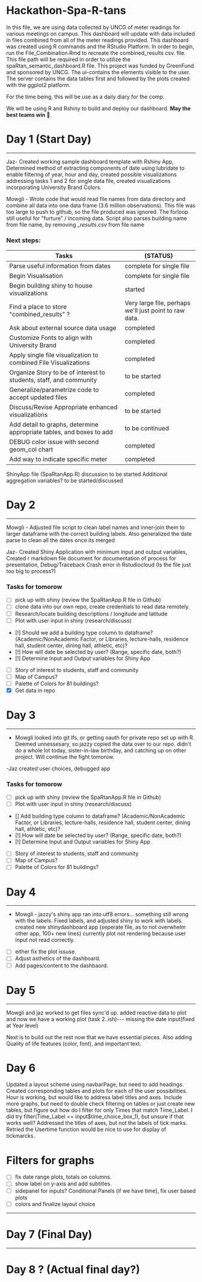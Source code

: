 # Hackathon-Spa-R-tans
In this file, we are using data collected by UNCG of meter readings for various meetings on campus. This dashboard will update with data included in files combined from all of the meter readings provided. 
This dashboard was created using R commands and the RStudio Platform.
In order to begin, run the File_Combination.Rmd to recreate the combined_results csv. file. 
This file path will be required in order to utilize the spaRtan_semantic_dashboard.R file.
This project was funded by GreenFund and sponsored by UNCG.
The ui-contains the elements visible to the user. 
The server contains the data tables first and followed by the plots created with the ggplot2 platform. 



For the time being, this will be use as a daily diary for the comp.

We will be using R and Rshiny to build and deploy our dashboard. **May the best teams win** 😤. 


# Day 1 (Start Day)
---
Jaz- Created working sample dashboard template with Rshiny App, Determined method of extracting components of date using lubridate to enable filtering of year, hour and day, created possible visualizations addressing tasks 1 and 2 for single data file, created visualizations incorporating University Brand Colors.  

Mowgli - Wrote code that would read file names from data directory and combine all data into one data frame (3.6 million observations). This file was too large to push to github, so the file produced was ignored. The forloop still useful for "furture" / incoming data. Script also parses building name from file name, by removing *_results.csv* from file name

### Next steps:
Tasks | (STATUS)
----- | -------
Parse useful information from dates |                                complete for single file
 Begin Visualisation |                                                         complete for single file
 Begin building shiny to house visualizations |                                         started
 Find a place to store "combined_results" ? |                                  Very large file, perhaps we'll just point to raw data. 
 Ask about external source data usage |                                        completed
 Customize Fonts to align with University Brand |                              completed
 Apply single file visualization to combined File Visualizations |             completed
 Organize Story to be of interest to students, staff, and community |          to be started
 Generalize/parametrize code to accept updated files |                         completed
 Discuss/Revise Appropriate enhanced visualizations |                          to be started
 Add detail to graphs, determine appropriate tables, and boxes to add |        to be continued
 DEBUG color issue with second geom_col chart |                                completed
 Add way to indicate specific meter |                                          completed
 ShinyApp file (SpaRtanApp.R) discussion                                       to be started
 Additional aggregation variables?                                             to be started/discussed

# Day 2
---
Mowgli - Adjusted file script to clean label names and inner-join them to larger dataframe with the correct building labels. 
Also generalized the date parse to clean all the dates once its merged

Jaz- Created Shiny Application with minimum input and output variables, Created r markdown file document for documentation of process for presentation, Debug/Traceback Crash error in Rstudiocloud (Is the file just too big to process?)

### Tasks for tomorow
- [ ] pick up with shiny (review the SpaRtanApp.R file in Github)
- [ ] clone data into our own repo, create credentials to read data remotely. 
- [ ] Research/locate building descriptions / longitude and latitude
- [ ] Plot with user input in shiny (research/discuss)
- [!] Should we add a building type column to dataframe? (Academic/NonAcademic Factor, or Libraries, lecture-halls, residence hall, student center, dining hall, athletic, etc)?
- [!] How will date be selected by user? (Range, specific date, both?)
- [!] Determine Input and Output variables for Shiny App
- [ ] Story of interest to students, staff and community
- [ ] Map of Campus?
- [ ] Palette of Colors for 81 buildings?
- [X] Get data in repo
# Day 3
---

- Mowgli looked into git lfs, or getting oauth for private repo set up with R. Deemed unnessesary, so jazzy copied the data over to our repo. 
didn't do a whole lot today, sister-in-law birthday, and catching up on other project. Will continue the fight tomorow. 

-Jaz created user choices, debugged app
### Tasks for tomorow
- [ ] pick up with shiny (review the SpaRtanApp.R file in Github)
- [ ] Plot with user input in shiny (research/discuss)
- [] Add building type column to dataframe? (Academic/NonAcademic Factor, or Libraries, lecture-halls, residence hall, student center, dining hall, athletic, etc)?
- [!] How will date be selected by user? (Range, specific date, both?)
- [!] Determine Input and Output variables for Shiny App
- [ ] Story of interest to students, staff and community
- [ ] Map of Campus?
- [ ] Palette of Colors for 81 buildings?

# Day 4
---

- Mowgli - jazzy's shiny app ran into utf8 errors... something still wrong with the labels. Fixed labels, and adjusted shiny to work with labels. 
created new shinydashboard app (seperate file, as to not overwhelm other app, 100+ new lines) currently plot not rendering because user input not read correctly. 

- [ ] either fix the plot issuse.
- [ ] Adjust asthetics of the dashboard. 
- [ ] Add pages/content to the dashbaord. 

# Day 5
---

Mowgli and jaz worked to get files sync'd up. added reactive data to plot and now we have a working plot (task 2..ish)--- missing the date input(fixed at Year level)

Next is to build out the rest now that we have essential pieces. Also adding Quality of life features (color, font), and important text. 


# Day 6
Updated a layout scheme using navbarPage, but need to add headings. Created corresponding tables and plots for each of the user possibilities. Hour is working, but would like to address label titles and axes. Include more graphs, but need to double check filtering on tables or just create new tables, but figure out how do I filter for only Times that match Time_Label. I did try filter(Time_Label == input$time_choice_box_1), but unsure if that works well? Addressed the titles of axes, but not the labels of tick marks. Retried the Usertime function would be nice to use for display of tickmarcks.

# Filters for graphs
- [ ] fix date range plots, totals on columns.
- [ ] show label on y-axis and add subtitles. 
- [ ] sidepanel for inputs? Conditional Panels (if we have time), fix user based plots
- [ ] colors and finalize layout choice

---

# Day 7 (Final Day)
---

# Day 8 ? (Actual final day?)
